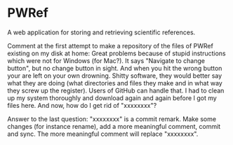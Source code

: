 PWRef
=====

A web application for storing and retrieving scientific references.

Comment at the first attempt to make a repository of the files of PWRef 
existing on my disk at home:
Great problems because of stupid instructions which were not for
Windows (for Mac?). It says "Navigate to change button", but no change
button in sight. And when you hit the wrong button your are left on
your own drowning. Shitty software, they would better say what they
are doing (what directories and files they make and in what way they
screw up the register). Users of GitHub can handle that. I had to
clean up my system thoroughly and download again and again before I
got my files here. And now, how do I get rid of "xxxxxxxx"?

Answer to the last question: "xxxxxxxx" is a commit remark. Make some
changes (for instance rename), add a more meaningful comment, commit
and sync. The more meaningful comment will replace "xxxxxxxx".
